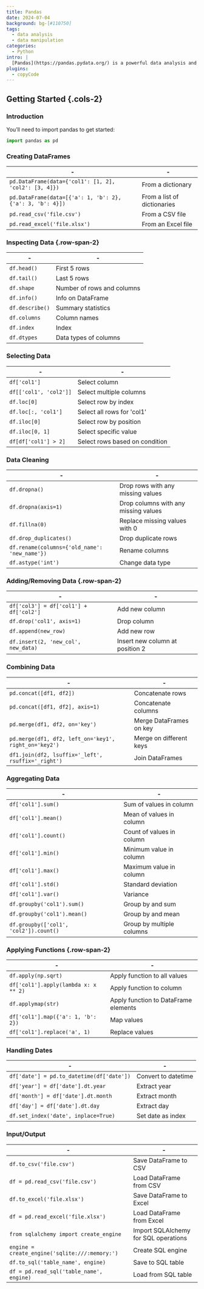```yaml
---
title: Pandas
date: 2024-07-04
background: bg-[#110750]
tags:
  - data analysis
  - data manipulation
categories:
  - Python
intro: |
  [Pandas](https://pandas.pydata.org/) is a powerful data analysis and manipulation library for Python. This cheat sheet is a quick reference for Pandas beginners.
plugins:
  - copyCode
---
```


## Getting Started {.cols-2}

### Introduction

You’ll need to import pandas to get started:

```python
import pandas as pd
```

### Creating DataFrames

| -                                                         | -                           |
| --------------------------------------------------------- | --------------------------- |
| `pd.DataFrame(data={'col1': [1, 2], 'col2': [3, 4]})`     | From a dictionary           |
| `pd.DataFrame(data=[{'a': 1, 'b': 2}, {'a': 3, 'b': 4}])` | From a list of dictionaries |
| `pd.read_csv('file.csv')`                                 | From a CSV file             |
| `pd.read_excel('file.xlsx')`                              | From an Excel file          |

### Inspecting Data {.row-span-2}

| -               | -                          |
| --------------- | -------------------------- |
| `df.head()`     | First 5 rows               |
| `df.tail()`     | Last 5 rows                |
| `df.shape`      | Number of rows and columns |
| `df.info()`     | Info on DataFrame          |
| `df.describe()` | Summary statistics         |
| `df.columns`    | Column names               |
| `df.index`      | Index                      |
| `df.dtypes`     | Data types of columns      |

### Selecting Data

| -                      | -                              |
| ---------------------- | ------------------------------ |
| `df['col1']`           | Select column                  |
| `df[['col1', 'col2']]` | Select multiple columns        |
| `df.loc[0]`            | Select row by index            |
| `df.loc[:, 'col1']`    | Select all rows for 'col1'     |
| `df.iloc[0]`           | Select row by position         |
| `df.iloc[0, 1]`        | Select specific value          |
| `df[df['col1'] > 2]`   | Select rows based on condition |

### Data Cleaning

| -                                             | -                                    |
| --------------------------------------------- | ------------------------------------ |
| `df.dropna()`                                 | Drop rows with any missing values    |
| `df.dropna(axis=1)`                           | Drop columns with any missing values |
| `df.fillna(0)`                                | Replace missing values with 0        |
| `df.drop_duplicates()`                        | Drop duplicate rows                  |
| `df.rename(columns={'old_name': 'new_name'})` | Rename columns                       |
| `df.astype('int')`                            | Change data type                     |

### Adding/Removing Data {.row-span-2}

| -                                      | -                               |
| -------------------------------------- | ------------------------------- |
| `df['col3'] = df['col1'] + df['col2']` | Add new column                  |
| `df.drop('col1', axis=1)`              | Drop column                     |
| `df.append(new_row)`                   | Add new row                     |
| `df.insert(2, 'new_col', new_data)`    | Insert new column at position 2 |

### Combining Data

| -                                                     | -                       |
| ----------------------------------------------------- | ----------------------- |
| `pd.concat([df1, df2])`                               | Concatenate rows        |
| `pd.concat([df1, df2], axis=1)`                       | Concatenate columns     |
| `pd.merge(df1, df2, on='key')`                        | Merge DataFrames on key |
| `pd.merge(df1, df2, left_on='key1', right_on='key2')` | Merge on different keys |
| `df1.join(df2, lsuffix='_left', rsuffix='_right')`    | Join DataFrames         |

### Aggregating Data

| -                                      | -                         |
| -------------------------------------- | ------------------------- |
| `df['col1'].sum()`                     | Sum of values in column   |
| `df['col1'].mean()`                    | Mean of values in column  |
| `df['col1'].count()`                   | Count of values in column |
| `df['col1'].min()`                     | Minimum value in column   |
| `df['col1'].max()`                     | Maximum value in column   |
| `df['col1'].std()`                     | Standard deviation        |
| `df['col1'].var()`                     | Variance                  |
| `df.groupby('col1').sum()`             | Group by and sum          |
| `df.groupby('col1').mean()`            | Group by and mean         |
| `df.groupby(['col1', 'col2']).count()` | Group by multiple columns |

### Applying Functions {.row-span-2}

| -                                    | -                                    |
| ------------------------------------ | ------------------------------------ |
| `df.apply(np.sqrt)`                  | Apply function to all values         |
| `df['col1'].apply(lambda x: x ** 2)` | Apply function to column             |
| `df.applymap(str)`                   | Apply function to DataFrame elements |
| `df['col1'].map({'a': 1, 'b': 2})`   | Map values                           |
| `df['col1'].replace('a', 1)`         | Replace values                       |

### Handling Dates

| -                                         | -                   |
| ----------------------------------------- | ------------------- |
| `df['date'] = pd.to_datetime(df['date'])` | Convert to datetime |
| `df['year'] = df['date'].dt.year`         | Extract year        |
| `df['month'] = df['date'].dt.month`       | Extract month       |
| `df['day'] = df['date'].dt.day`           | Extract day         |
| `df.set_index('date', inplace=True)`      | Set date as index   |

### Input/Output

| -                                              | -                                    |
| ---------------------------------------------- | ------------------------------------ |
| `df.to_csv('file.csv')`                        | Save DataFrame to CSV                |
| `df = pd.read_csv('file.csv')`                 | Load DataFrame from CSV              |
| `df.to_excel('file.xlsx')`                     | Save DataFrame to Excel              |
| `df = pd.read_excel('file.xlsx')`              | Load DataFrame from Excel            |
| `from sqlalchemy import create_engine`         | Import SQLAlchemy for SQL operations |
| `engine = create_engine('sqlite:///:memory:')` | Create SQL engine                    |
| `df.to_sql('table_name', engine)`              | Save to SQL table                    |
| `df = pd.read_sql('table_name', engine)`       | Load from SQL table                  |
